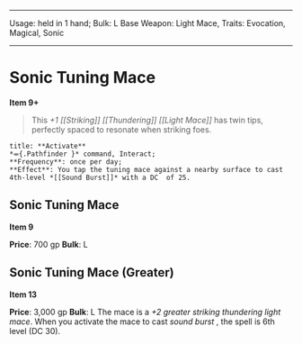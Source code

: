 
---
Usage: held in 1 hand;
Bulk: L
Base Weapon: Light Mace,
Traits: Evocation, Magical, Sonic

---

# Sonic Tuning Mace

**Item 9+**

> This *+1 [[Striking]] [[Thundering]] [[Light Mace]]* has twin tips, perfectly spaced to resonate when striking foes.

```ad-embed-ability
title: **Activate**
*⬺{.Pathfinder }* command, Interact; 
**Frequency**: once per day;
**Effect**: You tap the tuning mace against a nearby surface to cast 4th-level *[[Sound Burst]]* with a DC  of 25.

```

## Sonic Tuning Mace

**Item 9**

**Price**: 700 gp
**Bulk**: L


## Sonic Tuning Mace (Greater)

**Item 13**

**Price**: 3,000 gp
**Bulk**: L
The mace is a *+2 greater striking thundering light mace*. When you activate the mace to cast *sound burst* , the spell is 6th level (DC 30).
